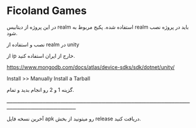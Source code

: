 # Ficoland Games
در این پروژه از دیتابیس realm استفاده شده. پکیج مربوط به realm باید در پروژه نصب شود.
 
نصب و استفاده از realm در unity

از ip خارج از ایران استفاده کنید.

https://www.mongodb.com/docs/atlas/device-sdks/sdk/dotnet/unity/

Install >> Manually Install a Tarball

گزینه 1 و 2 رو انجام بدید و تمام.

ــــــــــــــــــــــــــــــــــــــــــــــــــــــــــــــــــــــــــــــــــــــــــــــــــــــــــــــــــــــــــــــــــــــــــــــــــــــــــــــــــــــــ

آخرین نسخه فایل apk رو میتونید از بخش release دریافت کنید.
